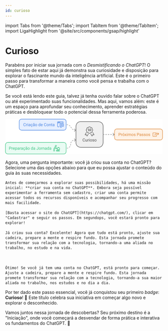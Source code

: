 ```yaml
---
id: curioso
---
```

import Tabs from '@theme/Tabs';
import TabItem from '@theme/TabItem';
import LigaHighlight from '@site/src/components/gsap/highlight'

# Curioso
<LigaHighlight />

Parabéns por iniciar sua jornada com o *Desmistificando o ChatGPT*! O simples fato de estar aqui já demonstra sua curiosidade e disposição para explorar o fascinante mundo da inteligência artificial. Este é o primeiro passo para <span class="text-highlight">transformar a maneira como você pensa e trabalha com o ChatGPT</span>.  

Se você está lendo este guia, talvez já tenha ouvido falar sobre o ChatGPT ou até experimentado suas funcionalidades. Mas aqui, vamos além: este é um espaço para <span class="text-highlight">aprofundar seu conhecimento</span>, aprender estratégias práticas e desbloquear todo o potencial dessa ferramenta poderosa.  

![Resumo capítulo - Curioso](./curioso-resumo.svg)

Agora, uma pergunta importante: <span class="text-highlight">você já criou sua conta no ChatGPT?</span> Selecione uma das opções abaixo para que eu possa ajustar o conteúdo do guia às suas necessidades.


    Antes de começarmos a explorar suas possibilidades, há uma missão inicial: **criar sua conta no ChatGPT**. Embora seja possível experimentar a ferramenta sem cadastro, criar uma conta permite acessar todos os recursos disponíveis e acompanhar seu progresso com mais facilidade. 

    [Basta acessar o site do ChatGPT](https://chatgpt.com/), clicar em "Cadastrar" e seguir os passos. Em segundops, você estará pronto para explorar!  

    Já criou sua conta? Excelente! Agora que tudo está pronto, ajuste sua cadeira, prepare a mente e respire fundo. Esta jornada promete transformar sua relação com a tecnologia, tornando-a uma aliada no trabalho, no estudo e na vida.



    Ótimo! Se você já tem uma conta no ChatGPT, está pronto para começar. Ajuste a cadeira, prepare a mente e respire fundo. Esta jornada promete transformar sua relação com a tecnologia, tornando-a sua maior aliada no trabalho, nos estudos e no dia a dia.

Por ter dado este passo essencial, você já conquistou seu primeiro *badge*: **Curioso**! 🥳 Este título celebra sua iniciativa em começar algo novo e explorar o desconhecido.  

Vamos juntos nessa jornada de descobertas? Seu próximo destino é a "Iniciação", onde você começará a desvendar de forma prática e interativa os fundamentos do ChatGPT. 🚀  


